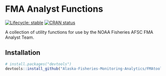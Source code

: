 
<!-- README.md is generated from README.Rmd. Please edit that file -->

# FMA Analyst Functions

<!-- badges: start -->

[![Lifecycle:
stable](https://lifecycle.r-lib.org/articles/figures/lifecycle-stable.svg)]([https://lifecycle.r-lib.org/articles/stages.html#stable])
[![CRAN
status](https://www.r-pkg.org/badges/version/FMAAnalystFunctions)](https://CRAN.R-project.org/package=FMAAnalystFunctions)
<!-- badges: end -->

A collection of utility functions for use by the NOAA Fisheries AFSC FMA Analyst Team.

## Installation

``` r
# install.packages("devtools")
devtools::install_github("Alaska-Fisheries-Monitoring-Analytics/FMAtools")
```
